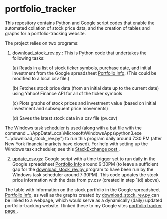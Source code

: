 # portfolio_tracker
This repository contains Python and Google script codes that enable the automated collation of stock price data, and the creation of tables and graphs for a portfolio-tracking website. 

The project relies on two programs:
1. <a href="https://github.com/msivadasan/portfolio_tracker/blob/main/download_stock_rev.py"> download_stock_rev.py </a>:  This is Python code that undertakes the following tasks: 
    
    (a) Reads in a list of stock ticker symbols, purchase date, and initial investment from the Google spreadsheet <a href="https://docs.google.com/spreadsheets/d/1zWlWkkUg2dMRr47atKf_LoSQJQfcNj0zesH7uCwK4Co/edit?usp=sharing/" target="_blank">Portfolio Info</a>. (This could be modified to a local csv file.)

    (b) Fetches stock price data (from an initial date up to the current date) using Yahoo! Finance API  for all of the ticker symbols

    (c) Plots graphs of stock prices and investment value (based on initial investment and subsequent price movements)

    (d) Saves the latest stock data in a csv file (pv.csv)

The Windows task scheduler is used (along with a bat file with the command  ...\AppData\Local\Microsoft\WindowsApps\python3.exe "...\download_stock_rev.py") to run this program daily around 7:30 PM (after New York financial markets have closed). For help with setting up the Windows task scheduler, see this <a href="https://stackoverflow.com/questions/4437701/run-a-batch-file-with-windows-task-scheduler"> StackExchange post </a>. 

2. <a href="https://github.com/msivadasan/portfolio_tracker/blob/main/update_csv.gs"> update_csv.gs</a>: Google script with a time trigger set to run daily in the Google spreadsheet <a href="https://docs.google.com/spreadsheets/d/1zWlWkkUg2dMRr47atKf_LoSQJQfcNj0zesH7uCwK4Co/edit?usp=sharing/" target="_blank">Portfolio Info</a> around 9:30PM (to leave a sufficient gap for the <a href="https://github.com/msivadasan/portfolio_tracker/blob/main/download_stock_rev.py"> download_stock_rev.py </a> program to have been run by the Windows task scheduler around 7:30PM).  This code updates the stock price information with the data from pv.csv (created in step 1(d) above). 

The table with information on the stock portfolio in the Google spreadsheet <a href="https://docs.google.com/spreadsheets/d/1zWlWkkUg2dMRr47atKf_LoSQJQfcNj0zesH7uCwK4Co/edit?usp=sharing/" target="_blank">Portfolio Info</a>, as well as the graphs created by   <a href="https://github.com/msivadasan/portfolio_tracker/blob/main/download_stock_rev.py"> download_stock_rev.py </a> can be linked to a webpage, which would serve as a dynamically (daily) updated portfolio-tracking website.  I linked these to my Google sites <a href= "https://sites.google.com/view/madhavsivadasan/projects/stock-portfolio-tracker" target="_blank"> portfolio tracker page </a>.

 



        


